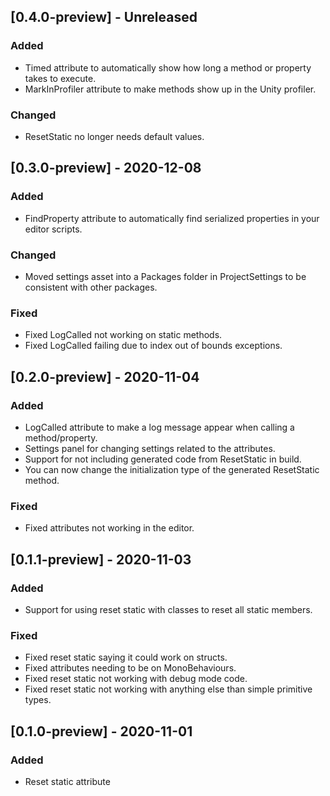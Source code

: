 ## [0.4.0-preview] - Unreleased
### Added
- Timed attribute to automatically show how long a method or property takes to execute.
- MarkInProfiler attribute to make methods show up in the Unity profiler.

### Changed
- ResetStatic no longer needs default values.

## [0.3.0-preview] - 2020-12-08
### Added
- FindProperty attribute to automatically find serialized properties in your editor scripts.

### Changed
- Moved settings asset into a Packages folder in ProjectSettings to be consistent with other packages.

### Fixed
- Fixed LogCalled not working on static methods.
- Fixed LogCalled failing due to index out of bounds exceptions.

## [0.2.0-preview] - 2020-11-04
### Added
- LogCalled attribute to make a log message appear when calling a method/property.
- Settings panel for changing settings related to the attributes.
- Support for not including generated code from ResetStatic in build.
- You can now change the initialization type of the generated ResetStatic method.

### Fixed
- Fixed attributes not working in the editor.

## [0.1.1-preview] - 2020-11-03
### Added 
- Support for using reset static with classes to reset all static members.

### Fixed
- Fixed reset static saying it could work on structs.
- Fixed attributes needing to be on MonoBehaviours.
- Fixed reset static not working with debug mode code.
- Fixed reset static not working with anything else than simple primitive types.

## [0.1.0-preview] - 2020-11-01
### Added
- Reset static attribute
